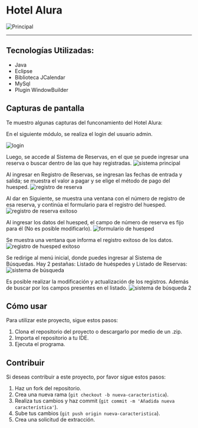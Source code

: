 # Hotel Alura

![Principal](src/imagenes/principal.png)</p>

---

## Tecnologías Utilizadas:

- Java
- Eclipse
- Biblioteca JCalendar
- MySql
- Plugin WindowBuilder </br>


## Capturas de pantalla

Te muestro algunas capturas del funconamiento del Hotel Alura:

En el siguiente módulo, se realiza el login del usuario admin.

![login](src/imagenes/captura1.png)

Luego, se accede al Sistema de Reservas, en el que se puede ingresar una reserva o buscar dentro de las que hay registradas.
![sistema principal](src/imagenes/captura2.png)

Al ingresar en Registro de Reservas, se ingresan las fechas de entrada y salida; se muestra el valor a pagar y se elige el método de pago del huesped.
![registro de reserva](src/imagenes/captura3.png)

Al dar en Siguiente, se muestra una ventana con el número de registro de esa reserva, y continúa el formulario para el registro del huesped.
![registro de reserva exitoso](src/imagenes/captura4.png)

Al ingresar los datos del huesped, el campo de número de reserva es fijo para él (No es posible modificarlo).
![formulario de huesped](src/imagenes/captura5.png)

Se muestra una ventana que informa el registro exitoso de los datos.
![registro de huesped exitoso](src/imagenes/captura6.png)

Se redirige al menú inicial, donde puedes ingresar al Sistema de Búsquedas. Hay 2 pestañas: Listado de huéspedes y Listado de Reservas:
![sistema de búsqueda](src/imagenes/captura7.png)

Es posible realizar la modificación y actualización de los registros. Además de buscar por los campos presentes en el listado.
![sistema de búsqueda 2](src/imagenes/captura8.png)

## Cómo usar

Para utilizar este proyecto, sigue estos pasos:

1. Clona el repositorio del proyecto o descargarlo por medio de un .zip.
2. Importa el repositorio a tu IDE.
3. Ejecuta el programa.

## Contribuir

Si deseas contribuir a este proyecto, por favor sigue estos pasos:

1. Haz un fork del repositorio.
2. Crea una nueva rama (`git checkout -b nueva-caracteristica`).
3. Realiza tus cambios y haz commit (`git commit -m 'Añadida nueva característica'`).
4. Sube tus cambios (`git push origin nueva-caracteristica`).
5. Crea una solicitud de extracción.


